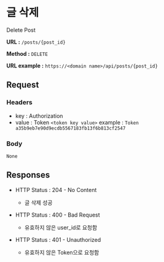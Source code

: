 # 글 삭제

Delete Post

**URL :** `/posts/{post_id}`

**Method :** `DELETE`

**URL example :** `https://<domain name>/api/posts/{post_id}`

## Request

### Headers

-   key : Authorization
-   value : Token `<token key value>`
    example :
    `Token a35b9eb7e90d9ecdb5567183fb13f6b813cf2547`

### Body

`None`

## Responses

-   HTTP Status : 204 - No Content

    -   글 삭제 성공

-   HTTP Status : 400 - Bad Request

    -   유효하지 않은 user_id로 요청함

-   HTTP Status : 401 - Unauthorized

    -   유효하지 않은 Token으로 요청함
